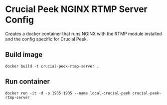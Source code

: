# Crucial Peek NGINX RTMP Server Config

 Creates a docker container that runs NGINX with the RTMP module installed and the config specific for Crucial Peek.

## Build image

    docker build -t crucial-peek-rtmp-server .

## Run container

    docker run -it -d -p 1935:1935 --name local-crucial-peek crucial-peek-rtmp-server
